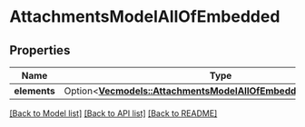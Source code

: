 # AttachmentsModelAllOfEmbedded

## Properties

Name | Type | Description | Notes
------------ | ------------- | ------------- | -------------
**elements** | Option<[**Vec<models::AttachmentsModelAllOfEmbeddedElementsInner>**](Attachments_Model_allOf__embedded_elements_inner.md)> |  | [optional]

[[Back to Model list]](../README.md#documentation-for-models) [[Back to API list]](../README.md#documentation-for-api-endpoints) [[Back to README]](../README.md)


